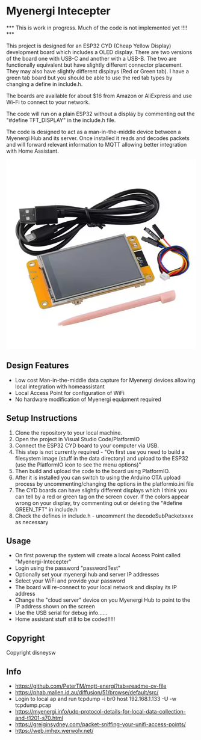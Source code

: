 # Myenergi Intecepter

*** This is work in progress. Much of the code is not implemented yet !!!! ***


This project is designed for an ESP32 CYD (Cheap Yellow Display) development board which includes a OLED display. There are two versions of the board one with USB-C and another with a USB-B. The two are functionally equivalent but have slightly different connector placement. They may also have slightly different displays (Red or Green tab). I have a green tab board but you should be able to use the red tab types by changing a define in include.h. 

The boards are available for about $16 from Amazon or AliExpress and use Wi-Fi to connect to your network.

The code will run on a plain ESP32 without a display by commenting out the "#define TFT_DISPLAY" in the include.h file.

The code is designed to act as a man-in-the-middle device between a Myenergi Hub and its server. Once installed it reads and
decodes packets and will forward relevant information to MQTT allowing better integration with Home Assistant.

![ESP32 CYD Image](https://github.com/disneysw/myenergi-Interceptor/blob/main/images/esp32-cyb.jpg?raw=true)



## Design Features

- Low cost Man-in-the-middle data capture for Myenergi devices allowing local integration with homeassistant
- Local Access Point for configuration of WiFi
- No hardware modification of Myenergi equipment required


## Setup Instructions

1. Clone the repository to your local machine.
2. Open the project in Visual Studio Code/PlatformIO
3. Connect the ESP32 CYD board to your computer via USB.
4. This step is not currently required - "On first use you need to build a filesystem image (stuff in the data directory) and upload to the ESP32 (use the PlatformIO icon to see the menu options)"
5. Then build and upload the code to the board using PlatformIO.
6. After it is installed you can switch to using the Arduino OTA upload process by uncommenting/changing the options in the platformio.ini file
7. The CYD boards can have slightly different displays which I think you can tell by a red or green tag on the screen cover. If the colors appear wrong on your display, try commenting out or deleting the "#define GREEN_TFT" in include.h
8. Check the defines in include.h - uncomment the decodeSubPacketxxxx as necessary

## Usage

- On first powerup the system will create a local Access Point called "Myenergi-Intecepter"
- Login using the password "passwordTest"
- Optionally set your myenergi hub and server IP addresses
- Select your WiFi and provide your password
- The board will re-connect to your local network and display its IP address 
- Change the "cloud server" device on you Myenergi Hub to point to the IP address shown on the screen
- Use the USB serial for debug info......
- Home assistant stuff still to be coded!!!!!


## Copyright
Copyright disneysw

## Info

- https://github.com/PeterTM/mqtt-energi?tab=readme-ov-file
- https://phab.mallen.id.au/diffusion/51/browse/default/src/
- Login to local ap and run tcpdump -i br0 host 192.168.1.133 -U -w tcpdump.pcap
- https://myenergi.info/udp-protocol-details-for-local-data-collection-and-t1201-s70.html
- https://greiginsydney.com/packet-sniffing-your-unifi-access-points/
- https://web.imhex.werwolv.net/



